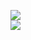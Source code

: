 [![](https://img.shields.io/badge/Made%20With-Github%20Spray-lightgrey.svg?style=for-the-badge&logo=github)](https://github.com/Annihil/github-spray#8450)  
[![](https://i.imgur.com/2DrTn0Z.gif)](https://github.com/Annihil/github-spray)